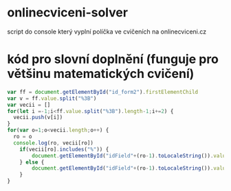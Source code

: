 # onlinecviceni-solver
script do console který vyplní políčka ve cvičeních na onlinecviceni.cz

# kód pro slovní doplnění (funguje pro většinu matematických cvičení)
```js
var ff = document.getElementById("id_form2").firstElementChild
var v = ff.value.split("%3B")
var vecii = []
for(let i =-1;i<ff.value.split("%3B").length-1;i+=2) {
  vecii.push(v[i])
}
for(var o=1;o<vecii.length;o++) {
  ro = o
  console.log(ro, vecii[ro])
  	if(vecii[ro].includes("%")) {
  		document.getElementById("idField"+(ro-1).toLocaleString()).value = decodeURIComponent(vecii[ro]  )
    } else {
  		document.getElementById("idField"+(ro-1).toLocaleString()).value = vecii[ro]  
    }
}
```
